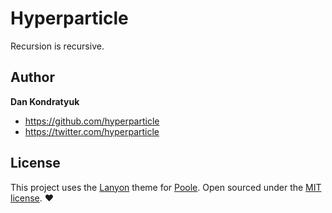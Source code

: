 # Hyperparticle

Recursion is recursive.

## Author

**Dan Kondratyuk**
- <https://github.com/hyperparticle>
- <https://twitter.com/hyperparticle>


## License

This project uses the [Lanyon](https://github.com/poole/lanyon) theme for [Poole](https://github.com/poole/poole). Open sourced under the [MIT license](LICENSE.md). :heart:
